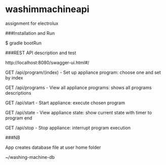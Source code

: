 # washimmachineapi

assignment for electrolux

###Installation and Run

$ gradle bootRun

###REST API description and test

http://localhost:8080/swagger-ui.html#/

GET /api/program/(index) - Set up appliance program: choose one and set by index

GET /api/programs - View all appliance programs: shows all programs descriptions

GET /api/start - Start appliance: execute chosen program

GET /api/state - View appliance state: show current state with timer to program end

GET /api/stop - Stop appliance: interrupt program execution

###NB

App creates database file at user home folder

~/washing-machine-db
